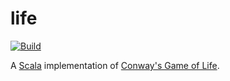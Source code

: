 # life

[![Build](https://github.com/nigeleke/life/actions/workflows/scala.yml/badge.svg)](https://github.com/nigeleke/life/actions/workflows/scala.yml)

A [Scala](https://scala-lang.org/) implementation of [Conway's Game of Life](https://en.wikipedia.org/wiki/Conway%27s_Game_of_Life).
